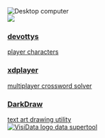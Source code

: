 
<div class="computer">
<img src="/computer.png" alt="Desktop computer" />
<div class="screen">
<img id="screenimage" src="/blackpixel.png" />
</div>
</div>

<div id="projects">

<a href="https://github.com/devottys">
<div id="devottys" class="project" onmouseover="document.getElementById('screenimage').src='https://www.visidata.org/devottys.gif';">
<div class="label">
<div class="front">
<h3>devottys</h3>
player characters
</div>
</div>
</div>
</a>

<a href="/xdplayer">
<div id="xdplayer" class="project" onmouseover="document.getElementById('screenimage').src='https://bluebird.workmuch.com/screenshot1.gif';">
<div class="label">
<div class="front">
<h3>xdplayer</h3>
multiplayer crossword solver
</div>
</div>
</div>
</a>

<a href="/darkdraw">
<div id="darkdraw" class="project" onmouseover="document.getElementById('screenimage').src='';">
<div class="label">
<div class="front">
<h3>DarkDraw</h3>
text art drawing utility
</div>
</div>
</div>
</a>

<a href="https://visidata.org">
<div id="visidata" class="project" onmouseover="document.getElementById('screenimage').src='https://www.visidata.org/freq-move-row.gif';">
<div class="label">
<div class="front">
<img src="https://www.visidata.org/vdlogo.png" alt="VisiData logo"/>
data supertool
</div>
</div>
</div>
</a>

<!--a href="/letterdash">
<div class="project">
<div class="label">
<div class="front">
<h3>LetterDash</h3>
unicode arcade game
</div>
</div>
</div>
</a-->

<!--a href="/acquire">
<div id="acquire" class="project" onmouseover="document.getElementById('screenimage').src='/acquire.png';">
<div class="label">
<div class="front">
<h3>Acquire</h3>
board game mockup
</div>
</div>
</div>
</a-->

</div>
